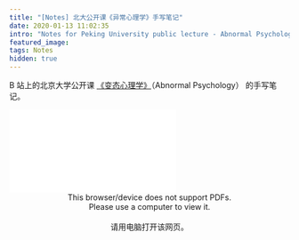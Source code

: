 ```yaml
---
title: "[Notes] 北大公开课《异常心理学》手写笔记"
date: 2020-01-13 11:02:35
intro: "Notes for Peking University public lecture - Abnormal Psychology"
featured_image:
tags: Notes
hidden: true
---
```


B 站上的北京大学公开课 [《变态心理学》](https://www.bilibili.com/video/BV1ut411n7Bd)（Abnormal Psychology） 的手写笔记。

<object data="变态心理学手写笔记.pdf" type="application/pdf" width="100%" height="820px">
       <embed src="变态心理学手写笔记.pdf">
       <center>
            This browser/device does not support PDFs.<br/>Please use a computer to view it.<br/><br/>
            请用电脑打开该网页。
        </center>
       </embed>
</object> 
